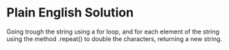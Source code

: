 # Plain English Solution

Going trough the string using a for loop, and for each element of the string using the method .repeat() to double the characters, returning a new string.